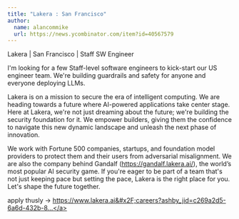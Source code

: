 ```yaml
---
title: "Lakera : San Francisco"
author:
  name: alancommike
  url: https://news.ycombinator.com/item?id=40567579
---
```

Lakera | San Francisco | Staff SW Engineer

I&#x27;m looking for a few Staff-level software engineers to kick-start our US engineer team. We&#x27;re building guardrails and safety for anyone and everyone deploying LLMs.

Lakera is on a mission to secure the era of intelligent computing. We are heading towards a future where AI-powered applications take center stage. Here at Lakera, we&#x27;re not just dreaming about the future; we&#x27;re building the security foundation for it. We empower builders, giving them the confidence to navigate this new dynamic landscape and unleash the next phase of innovation.

We work with Fortune 500 companies, startups, and foundation model providers to protect them and their users from adversarial misalignment. We are also the company behind Gandalf (<a href="https:&#x2F;&#x2F;gandalf.lakera.ai&#x2F;" rel="nofollow">https:&#x2F;&#x2F;gandalf.lakera.ai&#x2F;</a>), the world’s most popular AI security game. If you&#x27;re eager to be part of a team that&#x27;s not just keeping pace but setting the pace, Lakera is the right place for you. Let&#x27;s shape the future together.

apply thusly -&gt; <a href="https:&#x2F;&#x2F;www.lakera.ai&#x2F;careers?ashby_jid=c269a2d5-6a6d-432b-848f-e7bfc25817c0" rel="nofollow">https:&#x2F;&#x2F;www.lakera.ai&#x2F;careers?ashby_jid=c269a2d5-6a6d-432b-8...</a>
